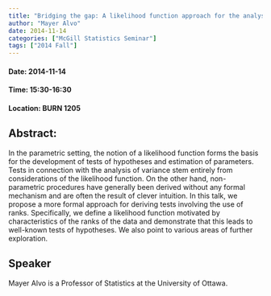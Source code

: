```yaml
---
title: "Bridging the gap: A likelihood function approach for the analysis of ranking data"
author: "Mayer Alvo"
date: 2014-11-14
categories: ["McGill Statistics Seminar"]
tags: ["2014 Fall"]
---
```


#### Date: 2014-11-14
#### Time: 15:30-16:30
#### Location: BURN 1205

## Abstract:


In the parametric setting, the notion of a likelihood function forms the basis for the development of tests of hypotheses and estimation of parameters. Tests in connection with the analysis of variance stem entirely from considerations of the likelihood function. On the other hand, non- parametric procedures have generally been derived without any formal mechanism and are often the result of clever intuition. In this talk, we propose a more formal approach for deriving tests involving the use of ranks. Specifically, we define a likelihood function motivated by characteristics of the ranks of the data and demonstrate that this leads to well-known tests of hypotheses. We also point to various areas of further exploration.





## Speaker

Mayer Alvo is a Professor of Statistics at the University of Ottawa.

